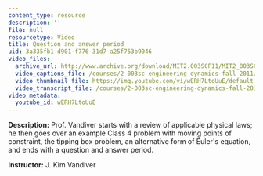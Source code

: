 ```yaml
---
content_type: resource
description: ''
file: null
resourcetype: Video
title: Question and answer period
uid: 3a335fb1-d901-f776-31d7-a25f753b9046
video_files:
  archive_url: http://www.archive.org/download/MIT2.003SCF11/MIT2_003SCF11_lec13_300k.mp4
  video_captions_file: /courses/2-003sc-engineering-dynamics-fall-2011/80f31b694ff35e438a3ae9da1c49273d_wERH7LtoUuE.vtt
  video_thumbnail_file: https://img.youtube.com/vi/wERH7LtoUuE/default.jpg
  video_transcript_file: /courses/2-003sc-engineering-dynamics-fall-2011/ecd93bdde76afacfc209e73cb8d9481c_wERH7LtoUuE.pdf
video_metadata:
  youtube_id: wERH7LtoUuE
---
```


**Description:** Prof. Vandiver starts with a review of applicable physical laws; he then goes over an example Class 4 problem with moving points of constraint, the tipping box problem, an alternative form of Euler's equation, and ends with a question and answer period.

**Instructor:** J. Kim Vandiver